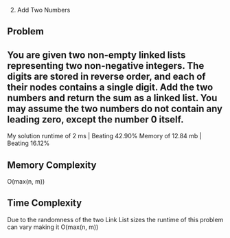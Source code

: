 2. Add Two Numbers

Problem
------------------------------------------------------------------------------------------------------------------------------------------------------------------------------------------------------------------------------------------------------------------------
You are given two non-empty linked lists representing two non-negative integers. The digits are stored in reverse order, and each of their nodes contains a single digit. Add the two numbers and return the sum as a linked list.
You may assume the two numbers do not contain any leading zero, except the number 0 itself.
------------------------------------------------------------------------------------------------------------------------------------------------------------------------------------------------------------------------------------------------------------------------

My solution 
    runtime of 2 ms   | Beating 42.90%
    Memory of 12.84 mb | Beating 16.12%


Memory Complexity
------------------------------------------------------------------
O(max(n, m))

Time Complexity
------------------------------------------------------------------
Due to the randomness of the two Link List sizes the runtime of this problem can vary making it O(max(n, m))
